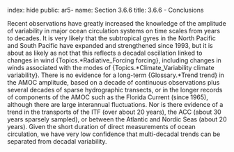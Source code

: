 index: hide
public: ar5-
name: Section 3.6.6
title: 3.6.6 - Conclusions

Recent observations have greatly increased the knowledge of the amplitude of variability in major ocean circulation systems on time scales from years to decades. It is very likely that the subtropical gyres in the North Pacific and South Pacific have expanded and strengthened since 1993, but it is about as likely as not that this reflects a decadal oscillation linked to changes in wind {Topics.*Radiative_Forcing forcing}, including changes in winds associated with the modes of {Topics.*Climate_Variability climate variability}. There is no evidence for a long-term {Glossary.*Trend trend} in the AMOC amplitude, based on a decade of continuous observations plus several decades of sparse hydrographic transects, or in the longer records of components of the AMOC such as the Florida Current (since 1965), although there are large interannual fluctuations. Nor is there evidence of a trend in the transports of the ITF (over about 20 years), the ACC (about 30 years sparsely sampled), or between the Atlantic and Nordic Seas (about 20 years). Given the short duration of direct measurements of ocean circulation, we have very low confidence that multi-decadal trends can be separated from decadal variability.
